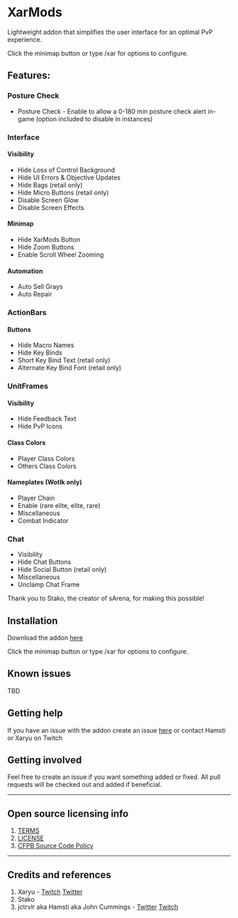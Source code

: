 # XarMods

Lightweight addon that simplifies the user interface for an optimal PvP experience.

Click the minimap button or type /xar for options to configure.

## Features:

### Posture Check
* Posture Check - Enable to allow a 0-180 min posture check alert in-game (option included to disable in instances)

### Interface
#### Visibility
* Hide Loss of Control Background
* Hide UI Errors & Objective Updates
* Hide Bags (retail only)
* Hide Micro Buttons (retail only)
* Disable Screen Glow
* Disable Screen Effects

#### Minimap
* Hide XarMods Button
* Hide Zoom Buttons
* Enable Scroll Wheel Zooming

#### Automation
* Auto Sell Grays
* Auto Repair

### ActionBars
#### Buttons
* Hide Macro Names
* Hide Key Binds
* Short Key Bind Text (retail only)
* Alternate Key Bind Font (retail only)

### UnitFrames
#### Visibility
* Hide Feedback Text
* Hide PvP Icons
#### Class Colors
* Player Class Colors
* Others Class Colors
#### Nameplates (Wotlk only)
* Player Chain
* Enable (rare elite, elite, rare)
* Miscellaneous
* Combat Indicator

### Chat
* Visibility
* Hide Chat Buttons
* Hide Social Button (retail only)
* Miscellaneous
* Unclamp Chat Frame

Thank you to Stako, the creator of sArena, for making this possible!

## Installation

Download the addon [here](https://www.curseforge.com/wow/addons/xarmods)

Click the minimap button or type /xar for options to configure.

## Known issues

TBD

## Getting help

If you have an issue with the addon create an issue [here](https://github.com/jctrvlr/xarmods/issues/new) or contact Hamsti or Xaryu on Twitch

## Getting involved

Feel free to create an issue if you want something added or fixed. All pull requests will be checked out and added if beneficial.

----

## Open source licensing info
1. [TERMS](TERMS.md)
2. [LICENSE](LICENSE)
3. [CFPB Source Code Policy](https://github.com/cfpb/source-code-policy/)


----

## Credits and references

1. Xaryu - [Twitch](https://twitch.tv/xaryu) [Twitter](https://twitter.com/xaryu)
2. Stako
3. jctrvlr aka Hamsti aka John Cummings - [Twitter](https://twitter.com/thehamsti) [Twitch](https://twitch.tv/hamsti)